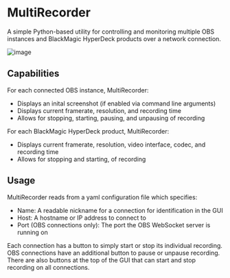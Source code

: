 # MultiRecorder

A simple Python-based utility for controlling and monitoring multiple OBS instances and BlackMagic HyperDeck products over a network connection.

![image](https://github.com/EvanPeacock/OBS-Controller/assets/36444106/3fb39038-09bb-447a-b76a-5cbd507edf50)

Capabilities
------------
For each connected OBS instance, MultiRecorder:
* Displays an inital screenshot (if enabled via command line arguments)
* Displays current framerate, resolution, and recording time
* Allows for stopping, starting, pausing, and unpausing of recording

For each BlackMagic HyperDeck product, MultiRecorder:
* Displays current framerate, resolution, video interface, codec, and recording time
* Allows for stopping and starting, of recording

Usage
-----
MultiRecorder reads from a yaml configuration file which specifies:
* Name: A readable nickname for a connection for identification in the GUI
* Host: A hostname or IP address to connect to
* Port (OBS connections only): The port the OBS WebSocket server is running on

Each connection has a button to simply start or stop its individual recording. OBS connections have an additional button to pause or unpause recording. There are also buttons at the top of the GUI that can start and stop recording on all connections.
